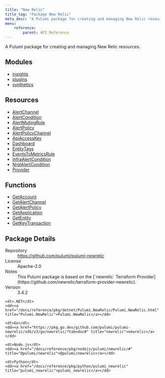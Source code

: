 ```yaml
---
title: "New Relic"
title_tag: "Package New Relic"
meta_desc: "A Pulumi package for creating and managing New Relic resources."
menu:
    reference:
        parent: API Reference
---
```


<!-- WARNING: this file was generated by Pulumi Docs Generator. -->
<!-- Do not edit by hand unless you're certain you know what you are doing! -->

A Pulumi package for creating and managing New Relic resources.

<h2 id="modules">Modules</h2>
<ul class="api">
    <li><a href="insights/" title="insights"><span class="symbol module"></span>insights</a></li>
    <li><a href="plugins/" title="plugins"><span class="symbol module"></span>plugins</a></li>
    <li><a href="synthetics/" title="synthetics"><span class="symbol module"></span>synthetics</a></li>
</ul>

<h2 id="resources">Resources</h2>
<ul class="api">
    <li><a href="alertchannel" title="AlertChannel"><span class="symbol resource"></span>AlertChannel</a></li>
    <li><a href="alertcondition" title="AlertCondition"><span class="symbol resource"></span>AlertCondition</a></li>
    <li><a href="alertmutingrule" title="AlertMutingRule"><span class="symbol resource"></span>AlertMutingRule</a></li>
    <li><a href="alertpolicy" title="AlertPolicy"><span class="symbol resource"></span>AlertPolicy</a></li>
    <li><a href="alertpolicychannel" title="AlertPolicyChannel"><span class="symbol resource"></span>AlertPolicyChannel</a></li>
    <li><a href="apiaccesskey" title="ApiAccessKey"><span class="symbol resource"></span>ApiAccessKey</a></li>
    <li><a href="dashboard" title="Dashboard"><span class="symbol resource"></span>Dashboard</a></li>
    <li><a href="entitytags" title="EntityTags"><span class="symbol resource"></span>EntityTags</a></li>
    <li><a href="eventstometricsrule" title="EventsToMetricsRule"><span class="symbol resource"></span>EventsToMetricsRule</a></li>
    <li><a href="infraalertcondition" title="InfraAlertCondition"><span class="symbol resource"></span>InfraAlertCondition</a></li>
    <li><a href="nrqlalertcondition" title="NrqlAlertCondition"><span class="symbol resource"></span>NrqlAlertCondition</a></li>
    <li><a href="provider" title="Provider"><span class="symbol resource"></span>Provider</a></li>
</ul>

<h2 id="functions">Functions</h2>
<ul class="api">
    <li><a href="getaccount" title="GetAccount"><span class="symbol function"></span>GetAccount</a></li>
    <li><a href="getalertchannel" title="GetAlertChannel"><span class="symbol function"></span>GetAlertChannel</a></li>
    <li><a href="getalertpolicy" title="GetAlertPolicy"><span class="symbol function"></span>GetAlertPolicy</a></li>
    <li><a href="getapplication" title="GetApplication"><span class="symbol function"></span>GetApplication</a></li>
    <li><a href="getentity" title="GetEntity"><span class="symbol function"></span>GetEntity</a></li>
    <li><a href="getkeytransaction" title="GetKeyTransaction"><span class="symbol function"></span>GetKeyTransaction</a></li>
</ul>

<h2 id="package-details">Package Details</h2>
<dl class="package-details">
	<dt>Repository</dt>
	<dd><a href="https://github.com/pulumi/pulumi-newrelic">https://github.com/pulumi/pulumi-newrelic</a></dd>
	<dt>License</dt>
	<dd>Apache-2.0</dd>
	<dt>Notes</dt>
	<dd>This Pulumi package is based on the [`newrelic` Terraform Provider](https://github.com/newrelic/terraform-provider-newrelic).</dd>
	<dt>Version</dt>
	<dd>3.4.2</dd>
</dl>



<dl class="tabular">

    <dt>.NET</dt>
    <dd><a href="/docs/reference/pkg/dotnet/Pulumi.NewRelic/Pulumi.NewRelic.html" title="Pulumi.NewRelic">Pulumi.NewRelic</a></dd>

    <dt>Go</dt>
    <dd><a href="https://pkg.go.dev/github.com/pulumi/pulumi-newrelic/sdk/v3/go/newrelic/?tab=doc#" title="newrelic">newrelic</a></dd>

    <dt>Node.js</dt>
    <dd><a href="/docs/reference/pkg/nodejs/pulumi/newrelic/#" title="@pulumi/newrelic">@pulumi/newrelic</a></dd>

    <dt>Python</dt>
    <dd><a href="/docs/reference/pkg/python/pulumi_newrelic" title="pulumi_newrelic">pulumi_newrelic</a></dd>

</dl>

